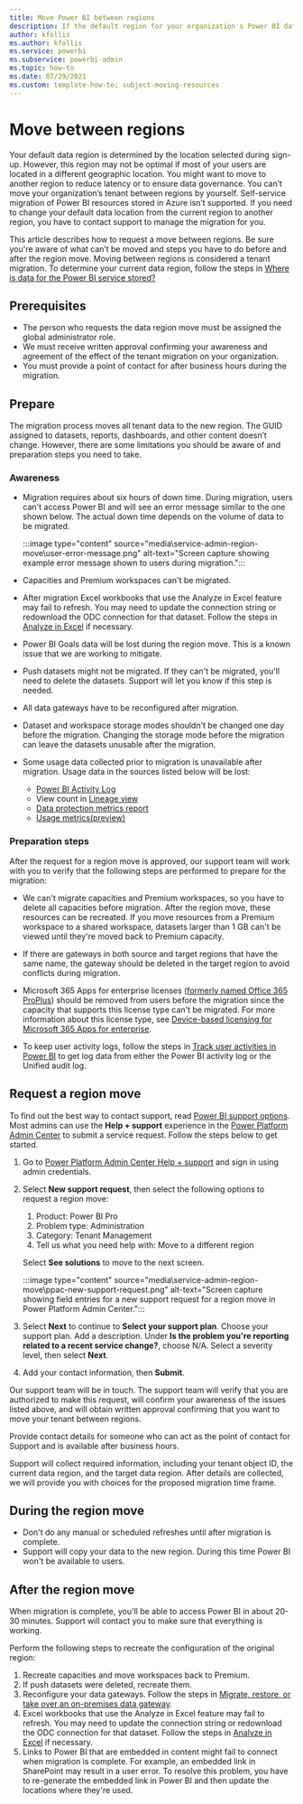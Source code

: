 ```yaml
---
title: Move Power BI between regions
description: If the default region for your organization's Power BI data isn't optimal, you may want to move to another region. You can't move regions by yourself. This article describes how to work with support to move between regions. 
author: kfollis
ms.author: kfollis
ms.service: powerbi
ms.subservice: powerbi-admin
ms.topic: how-to 
ms.date: 07/29/2021
ms.custom: template-how-to; subject-moving-resources
---
```


# Move between regions

Your default data region is determined by the location selected during sign-up. However, this region may not be optimal if most of your users are located in a different geographic location. You might want to move to another region to reduce latency or to ensure data governance. You can’t move your organization’s tenant between regions by yourself. Self-service migration of Power BI resources stored in Azure isn’t supported. If you need to change your default data location from the current region to another region, you have to contact support to manage the migration for you.

This article describes how to request a move between regions. Be sure you're aware of what can’t be moved and steps you have to do before and after the region move. Moving between regions is considered a tenant migration. To determine your current data region, follow the steps in [Where is data for the Power BI service stored?](service-admin-where-is-my-tenant-located.md)

## Prerequisites

- The person who requests the data region move must be assigned the global administrator role.
- We must receive written approval confirming your awareness and agreement of the effect of the tenant migration on your organization.
- You must provide a point of contact for after business hours during the migration.

## Prepare

The migration process moves all tenant data to the new region. The GUID assigned to datasets, reports, dashboards, and other content doesn’t change. However, there are some limitations you should be aware of and preparation steps you need to take.

### Awareness

- Migration requires about six hours of down time. During migration, users can't access Power BI and will see an error message similar to the one shown below. The actual down time depends on the volume of data to be migrated.

  :::image type="content" source="media\service-admin-region-move\user-error-message.png" alt-text="Screen capture showing example error message shown to users during migration.":::

- Capacities and Premium workspaces can't be migrated.
- After migration Excel workbooks that use the Analyze in Excel feature may fail to refresh. You may need to update the connection string or redownload the ODC connection for that dataset. Follow the steps in [Analyze in Excel](/collaborate-share/service-tutorial-analyze-in-excel.md) if necessary.
- Power BI Goals data will be lost during the region move. This is a known issue that we are working to mitigate.
- Push datasets might not be migrated. If they can't be migrated, you'll need to delete the datasets. Support will let you know if this step is needed.
- All data gateways have to be reconfigured after migration.
- Dataset and workspace storage modes shouldn't be changed one day before the migration. Changing the storage mode before the migration can leave the datasets unusable after the migration.
- Some usage data collected prior to migration is unavailable after migration. Usage data in the sources listed below will be lost:
  - [Power BI Activity Log](service-admin-auditing.md)
  - View count in [Lineage view](collaborate-share/service-data-lineage.md)
  - [Data protection metrics report](service-security-data-protection-metrics-report.md)
  - [Usage metrics(preview)](collaborate-share/service-modern-usage-metrics.md)

### Preparation steps

After the request for a region move is approved, our support team will work with you to verify that the following steps are performed to prepare for the migration:

- We can't migrate capacities and Premium workspaces, so you have to delete all capacities before  migration. After the region move, these resources can be recreated. If you move resources from a Premium workspace to a shared workspace, datasets larger than 1 GB can't be viewed until they're moved back to Premium capacity.

- If there are gateways in both source and target regions that have the same name, the gateway should be deleted in the target region to avoid conflicts during migration.

- Microsoft 365 Apps for enterprise licenses ([formerly named Office 365 ProPlus](/deployoffice/name-change)) should be removed from users before the migration since the capacity that supports this license type can't be migrated. For more information about this license type, see [Device-based licensing for Microsoft 365 Apps for enterprise](/deployoffice/device-based-licensing).

- To keep user activity logs, follow the steps in [Track user activities in Power BI](service-admin-auditing.md) to get log data from either the Power BI activity log or the Unified audit log.

## Request a region move

To find out the best way to contact support, read [Power BI support options](service-support-options.md). Most admins can use the **Help + support** experience in the [Power Platform Admin Center](https://admin.powerplatform.microsoft.com/support) to submit a service request. Follow the steps below to get started.

1. Go to [Power Platform Admin Center Help + support](https://admin.powerplatform.microsoft.com/support) and sign in using admin credentials.
1. Select **New support request**, then select the following options to request a region move:
    1. Product: Power BI Pro
    1. Problem type: Administration
    1. Category: Tenant Management
    1. Tell us what you need help with: Move to a different region
    
    Select **See solutions** to move to the next screen.

     :::image type="content" source="media\service-admin-region-move\ppac-new-support-request.png" alt-text="Screen capture showing field entries for a new support request for a region move in Power Platform Admin Center.":::

1. Select **Next** to continue to **Select your support plan**. Choose your support plan. Add a description. Under **Is the problem you're reporting related to a recent service change?**, choose N/A. Select a severity level, then select **Next**.
1. Add your contact information, then **Submit**.

Our support team will be in touch. The support team will verify that you are authorized to make this request, will confirm your awareness of the issues listed above, and will obtain written approval confirming that you want to move your tenant between regions.

Provide contact details for someone who can act as the point of contact for Support and is available after business hours.

Support will collect required information, including your tenant object ID, the current data region, and the target data region. After details are collected, we will provide you with choices for the proposed migration time frame.

## During the region move

- Don't do any manual or scheduled refreshes until after migration is complete.
- Support will copy your data to the new region. During this time Power BI won't be available to users.

## After the region move

When migration is complete, you'll be able to access Power BI in about 20-30 minutes. Support will contact you to make sure that everything is working. 

Perform the following steps to recreate the configuration of the original region:

1. Recreate capacities and move workspaces back to Premium.
1. If push datasets were deleted, recreate them.
1. Reconfigure your data gateways. Follow the steps in [Migrate, restore, or take over an on-premises data gateway](https://docs.microsoft.com/data-integration/gateway/service-gateway-migrate).
1. Excel workbooks that use the Analyze in Excel feature may fail to refresh. You may need to update the connection string or redownload the ODC connection for that dataset. Follow the steps in [Analyze in Excel](..collaborate-share/service-tutorial-analyze-in-excel.md) if necessary.
1. Links to Power BI that are embedded in content might fail to connect when migration is complete. For example, an embedded link in SharePoint may result in a user error. To resolve this problem, you have to re-generate the embedded link in Power BI and then update the locations where they're used.
